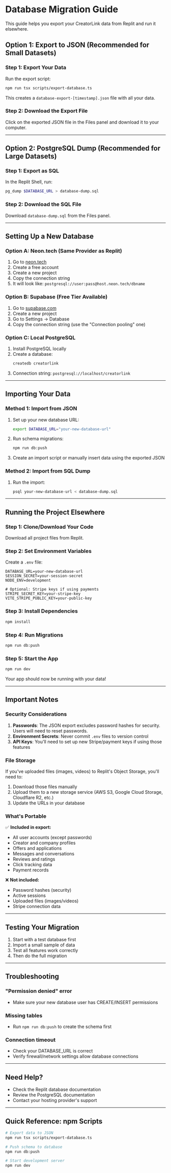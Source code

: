 # Database Migration Guide

This guide helps you export your CreatorLink data from Replit and run it elsewhere.

## Option 1: Export to JSON (Recommended for Small Datasets)

### Step 1: Export Your Data

Run the export script:
```bash
npm run tsx scripts/export-database.ts
```

This creates a `database-export-[timestamp].json` file with all your data.

### Step 2: Download the Export File

Click on the exported JSON file in the Files panel and download it to your computer.

---

## Option 2: PostgreSQL Dump (Recommended for Large Datasets)

### Step 1: Export as SQL

In the Replit Shell, run:
```bash
pg_dump $DATABASE_URL > database-dump.sql
```

### Step 2: Download the SQL File

Download `database-dump.sql` from the Files panel.

---

## Setting Up a New Database

### Option A: Neon.tech (Same Provider as Replit)

1. Go to [neon.tech](https://neon.tech)
2. Create a free account
3. Create a new project
4. Copy the connection string
5. It will look like: `postgresql://user:pass@host.neon.tech/dbname`

### Option B: Supabase (Free Tier Available)

1. Go to [supabase.com](https://supabase.com)
2. Create a new project
3. Go to Settings → Database
4. Copy the connection string (use the "Connection pooling" one)

### Option C: Local PostgreSQL

1. Install PostgreSQL locally
2. Create a database:
   ```bash
   createdb creatorlink
   ```
3. Connection string: `postgresql://localhost/creatorlink`

---

## Importing Your Data

### Method 1: Import from JSON

1. Set up your new database URL:
   ```bash
   export DATABASE_URL="your-new-database-url"
   ```

2. Run schema migrations:
   ```bash
   npm run db:push
   ```

3. Create an import script or manually insert data using the exported JSON

### Method 2: Import from SQL Dump

1. Run the import:
   ```bash
   psql your-new-database-url < database-dump.sql
   ```

---

## Running the Project Elsewhere

### Step 1: Clone/Download Your Code

Download all project files from Replit.

### Step 2: Set Environment Variables

Create a `.env` file:
```env
DATABASE_URL=your-new-database-url
SESSION_SECRET=your-session-secret
NODE_ENV=development

# Optional: Stripe keys if using payments
STRIPE_SECRET_KEY=your-stripe-key
VITE_STRIPE_PUBLIC_KEY=your-public-key
```

### Step 3: Install Dependencies

```bash
npm install
```

### Step 4: Run Migrations

```bash
npm run db:push
```

### Step 5: Start the App

```bash
npm run dev
```

Your app should now be running with your data!

---

## Important Notes

### Security Considerations

1. **Passwords**: The JSON export excludes password hashes for security. Users will need to reset passwords.
2. **Environment Secrets**: Never commit `.env` files to version control
3. **API Keys**: You'll need to set up new Stripe/payment keys if using those features

### File Storage

If you've uploaded files (images, videos) to Replit's Object Storage, you'll need to:
1. Download those files manually
2. Upload them to a new storage service (AWS S3, Google Cloud Storage, Cloudflare R2, etc.)
3. Update the URLs in your database

### What's Portable

✅ **Included in export:**
- All user accounts (except passwords)
- Creator and company profiles
- Offers and applications
- Messages and conversations
- Reviews and ratings
- Click tracking data
- Payment records

❌ **Not included:**
- Password hashes (security)
- Active sessions
- Uploaded files (images/videos)
- Stripe connection data

---

## Testing Your Migration

1. Start with a test database first
2. Import a small sample of data
3. Test all features work correctly
4. Then do the full migration

---

## Troubleshooting

### "Permission denied" error
- Make sure your new database user has CREATE/INSERT permissions

### Missing tables
- Run `npm run db:push` to create the schema first

### Connection timeout
- Check your DATABASE_URL is correct
- Verify firewall/network settings allow database connections

---

## Need Help?

- Check the Replit database documentation
- Review the PostgreSQL documentation
- Contact your hosting provider's support

---

## Quick Reference: npm Scripts

```bash
# Export data to JSON
npm run tsx scripts/export-database.ts

# Push schema to database
npm run db:push

# Start development server
npm run dev
```
